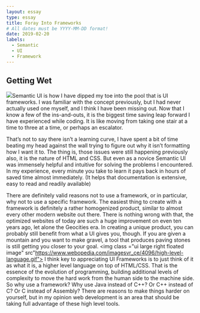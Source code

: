 ```yaml
---
layout: essay
type: essay
title: Foray Into Frameworks
# All dates must be YYYY-MM-DD format!
date: 2019-02-20
labels:
  - Semantic
  - UI
  - Framework
---
```




## Getting Wet

<img class="ui medium left floated image" src="https://semantic-ui.com/images/logo.png">Semantic UI is how I have dipped my toe into the pool that is UI frameworks. I was familiar with the concept previously, but I had never actually used one myself, and I think I have been missing out. Now that I know a few of the ins-and-outs, it is the biggest time saving leap forward I have experienced while coding. It is like moving from taking one stair at a time to three at a time, or perhaps an escalator.

That’s not to say there isn’t a learning curve, I have spent a bit of time beating my head against the wall trying to figure out why it isn’t formatting how I want it to. The thing is, those issues were still happening previously also, it is the nature of HTML and CSS. But even as a novice Semantic UI was  immensely helpful and intuitive for solving the problems I encountered. In my experience, every minute you take to learn it pays back in hours of saved time almost immediately. (It helps that documentation is extensive, easy to read and readily available)

There are definitely valid reasons not to use a framework, or in particular, why not to use a specific framework. The easiest thing to create with a framework is definitely a rather homogenized product, similar to almost every other modern website out there. There is nothing wrong with that, the optimized websites of today are such a huge improvement on even ten years ago, let alone the Geocities era. In creating a unique product, you can probably still benefit from what a UI gives you, though. If you are given a mountain and you want to make gravel, a tool that produces paving stones is still getting you closer to your goal. 
<img class ="ui large right floated image" src"https://www.webopedia.com/imagesvr_ce/4096/high-level-language.gif">
I think key to appreciating UI Frameworks is to just think of it as what it is, a higher level language on top of HTML/CSS. That is the essence of the evolution of programming, building additional levels of complexity to move the hard work from the human side to the machine side. So why use a framework? Why use Java instead of C++? Or C++ instead of C? Or C instead of Assembly? There are reasons to make things harder on yourself, but in my opinion web development is an area that should be taking full advantage of these high level tools.




